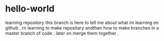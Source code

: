 # hello-world
learning repository 
this branch is here to tell me about what im learning on github . 
rn learning to make repositary andthen how to make branches in a master branch of code . later on merge them together .
